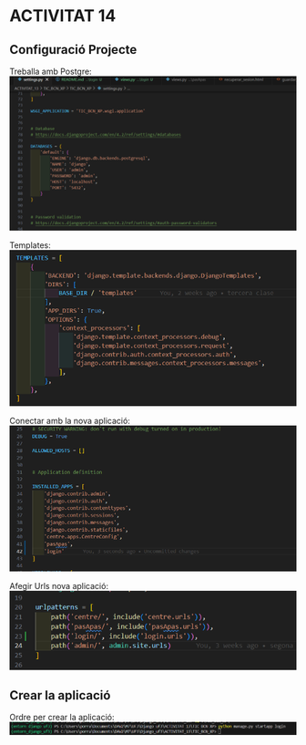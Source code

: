 # ACTIVITAT 14

## Configuració Projecte

Treballa amb Postgre:
![Postgre](../../../imatges/treballaAmbPostgre.png)

Templates:
![Templates](../../../imatges/templates_Act14.png)

Conectar amb la nova aplicació:
![Conectar amb la nova aplicació](../../../imatges/conectarConLogin.png)

Afegir Urls nova aplicació:
![Afegir Urls nova aplicació](../../../imatges/afegirUrlLogin.png)

## Crear la aplicació

Ordre per crear la aplicació:
![Ordre aplicació](../../../imatges/crear_app.png)